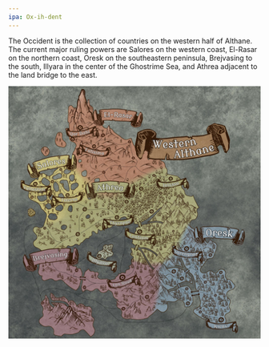 ```yaml
---
ipa: Ox-ih-dent
---
```


The Occident is the collection of countries on the western half of Althane. The current major ruling powers are Salores on the western coast, El-Rasar on the northern coast, Oresk on the southeastern peninsula, Brejvasing to the south, Illyara in the center of the Ghostrime Sea, and Athrea adjacent to the land bridge to the east.

![A map of the occident](/occident.jpeg)
